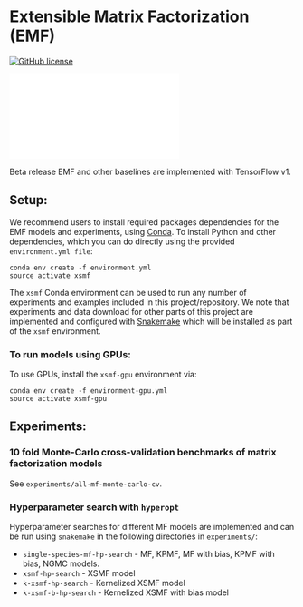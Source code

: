# Extensible Matrix Factorization (EMF)
[![GitHub license](https://img.shields.io/github/license/lrgr/EMF.svg)](https://github.com/lrgr/xsmf/blob/master/LICENSE)

![EMF schematic diagram](../blob/master/emf_fig1.pdf)

Beta release EMF and other baselines are implemented with TensorFlow v1.

## Setup:

We recommend users to install required packages dependencies for the EMF models and experiments, using [Conda](https://conda.io/miniconda.html). To install Python and other dependencies, which you can do directly using the provided `environment.yml file`:

    conda env create -f environment.yml
    source activate xsmf

The `xsmf` Conda environment can be used to run any number of experiments and examples included in this project/repository. We note that experiments and data download for other parts of this project are implemented and configured with [Snakemake](http://snakemake.readthedocs.io/en/stable/) which will be installed as part of the `xsmf` environment.

### To run models using GPUs:

To use GPUs, install the `xsmf-gpu` environment via:

    conda env create -f environment-gpu.yml
    source activate xsmf-gpu

## Experiments:

### 10 fold Monte-Carlo cross-validation benchmarks of matrix factorization models

See `experiments/all-mf-monte-carlo-cv`.

### Hyperparameter search with `hyperopt`

Hyperparameter searches for different MF models are implemented and can be run using `snakemake` in the following directories in `experiments/`:

- `single-species-mf-hp-search` - MF, KPMF, MF with bias, KPMF with bias, NGMC models.
- `xsmf-hp-search` - XSMF model
- `k-xsmf-hp-search` - Kernelized XSMF model
- `k-xsmf-b-hp-search` - Kernelized XSMF with bias model

